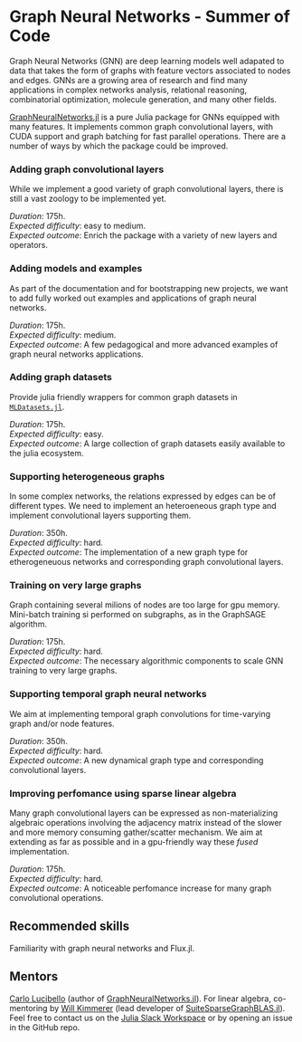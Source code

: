 # Graph Neural Networks - Summer of Code

Graph Neural Networks (GNN) are deep learning models well adapated to data that takes the form of graphs with feature vectors associated to nodes and edges.
GNNs are a growing area of research and find many applications in complex networks analysis, relational reasoning, combinatorial optimization, molecule generation, and many other fields. 

[GraphNeuralNetworks.jl](https://github.com/CarloLucibello/GraphNeuralNetworks.jl) is a pure Julia package for GNNs equipped with many features. It implements common graph convolutional layers, with CUDA support and graph batching for fast parallel operations. There are a number of ways by which the package could be improved.

### Adding graph convolutional layers 

While we implement a good variety of graph convolutional layers, there is still a vast zoology to be implemented yet.

*Duration*: 175h.  
*Expected difficulty*: easy to medium.  
*Expected outcome*: Enrich the package with a variety of new layers and operators.

### Adding models and examples

As part of the documentation and for bootstrapping new projects, we want to add fully worked out examples and applications of graph neural networks.

*Duration*: 175h.  
*Expected difficulty*: medium.  
*Expected outcome*: A few pedagogical and more advanced examples of graph neural networks applications.

### Adding graph datasets

Provide julia friendly wrappers for common graph datasets in [`MLDatasets.jl`](https://github.com/JuliaML/MLDatasets.jl).


*Duration*: 175h.  
*Expected difficulty*: easy.  
*Expected outcome*: A large collection of graph datasets easily available to the julia ecosystem.

### Supporting heterogeneous graphs

In some complex networks, the relations expressed by edges can be of different types. We need to implement an heteroeneous graph type and implement convolutional layers supporting them.

*Duration*: 350h.  
*Expected difficulty*: hard.  
*Expected outcome*: The implementation of a new graph
type for etherogeneuous networks and corresponding graph convolutional layers.

### Training on very large graphs  

Graph containing several milions of nodes are too large for gpu memory. Mini-batch training si performed on subgraphs, as in the GraphSAGE algorithm.

*Duration*: 175h.  
*Expected difficulty*: hard.  
*Expected outcome*: The necessary algorithmic components to scale GNN training to very large graphs.


### Supporting temporal graph neural networks
We aim at implementing temporal graph convolutions for time-varying graph and/or node features.

*Duration*: 350h.  
*Expected difficulty*: hard.  
*Expected outcome*: A new dynamical graph type and 
corresponding convolutional layers.

### Improving perfomance using sparse linear algebra 

Many graph convolutional layers can be expressed as non-materializing algebraic operations involving the adjacency matrix instead of the slower and more memory consuming gather/scatter mechanism. We aim at extending as far as possible and in a gpu-friendly way these *fused* implementation.

*Duration*: 175h.  
*Expected difficulty*: hard.  
*Expected outcome*: A noticeable perfomance increase
for many graph convolutional operations.

## Recommended skills

Familiarity with graph neural networks and Flux.jl.

## Mentors 
[Carlo Lucibello](https://github.com/CarloLucibello) (author of [GraphNeuralNetworks.jl](https://github.com/CarloLucibello/GraphNeuralNetworks.jl)). For linear algebra, co-mentoring by [Will Kimmerer](https://github.com/Wimmerer) (lead developer of [SuiteSparseGraphBLAS.jl](https://github.com/JuliaSparse/SuiteSparseGraphBLAS.jl)).
Feel free to contact us on the [Julia Slack Workspace](https://julialang.slack.com/) or by opening an issue in the GitHub repo.
